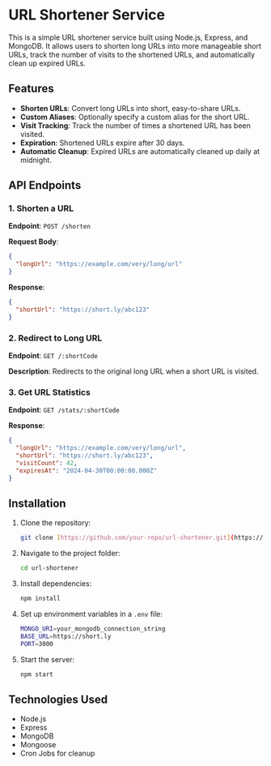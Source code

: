 # URL Shortener Service

This is a simple URL shortener service built using Node.js, Express, and MongoDB. It allows users to shorten long URLs into more manageable short URLs, track the number of visits to the shortened URLs, and automatically clean up expired URLs.

## Features

- **Shorten URLs**: Convert long URLs into short, easy-to-share URLs.
- **Custom Aliases**: Optionally specify a custom alias for the short URL.
- **Visit Tracking**: Track the number of times a shortened URL has been visited.
- **Expiration**: Shortened URLs expire after 30 days.
- **Automatic Cleanup**: Expired URLs are automatically cleaned up daily at midnight.

## API Endpoints

### 1. Shorten a URL

**Endpoint**: `POST /shorten`

**Request Body**:

```json
{
  "longUrl": "https://example.com/very/long/url"
}
```

**Response**:

```json
{
  "shortUrl": "https://short.ly/abc123"
}
```

### 2. Redirect to Long URL

**Endpoint**: `GET /:shortCode`

**Description**: Redirects to the original long URL when a short URL is visited.

### 3. Get URL Statistics

**Endpoint**: `GET /stats/:shortCode`

**Response**:

```json
{
  "longUrl": "https://example.com/very/long/url",
  "shortUrl": "https://short.ly/abc123",
  "visitCount": 42,
  "expiresAt": "2024-04-30T00:00:00.000Z"
}
```


## Installation

1. Clone the repository:
   ```sh
   git clone [https://github.com/your-repo/url-shortener.git](https://github.com/varshaa17/URL-shortener)
   ```
2. Navigate to the project folder:
   ```sh
   cd url-shortener
   ```
3. Install dependencies:
   ```sh
   npm install
   ```
4. Set up environment variables in a `.env` file:
   ```sh
   MONGO_URI=your_mongodb_connection_string
   BASE_URL=https://short.ly
   PORT=3000
   ```
5. Start the server:
   ```sh
   npm start
   ```

## Technologies Used

- Node.js
- Express
- MongoDB
- Mongoose
- Cron Jobs for cleanup



